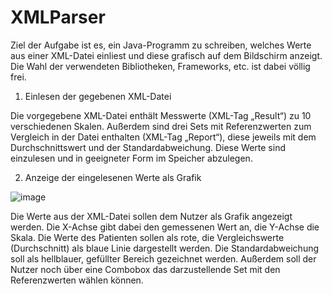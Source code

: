 # XMLParser

Ziel der Aufgabe ist es, ein Java-Programm zu schreiben, welches Werte aus einer XML-Datei einliest und diese grafisch auf dem Bildschirm anzeigt. Die Wahl der verwendeten Bibliotheken, Frameworks, etc. ist dabei völlig frei.


1. Einlesen der gegebenen XML-Datei

Die vorgegebene XML-Datei enthält Messwerte (XML-Tag „Result“) zu 10 verschiedenen Skalen. 
Außerdem sind drei Sets mit Referenzwerten zum Vergleich in der Datei enthalten (XML-Tag „Report“), diese jeweils mit dem Durchschnittswert und der Standardabweichung. 
Diese Werte sind einzulesen und in geeigneter Form im Speicher abzulegen.


2. Anzeige der eingelesenen Werte als Grafik

![image](https://user-images.githubusercontent.com/68115186/233604849-d3183f41-de92-49b4-9686-e260cf7db741.png)


Die Werte aus der XML-Datei sollen dem Nutzer als Grafik angezeigt werden. Die X-Achse gibt dabei den gemessenen Wert an, die Y-Achse die Skala. 
Die Werte des Patienten sollen als rote, die Vergleichswerte (Durchschnitt) als blaue Linie dargestellt werden. 
Die Standardabweichung soll als hellblauer, gefüllter Bereich gezeichnet werden. 
Außerdem soll der Nutzer noch über eine Combobox das darzustellende Set mit den Referenzwerten wählen können.
